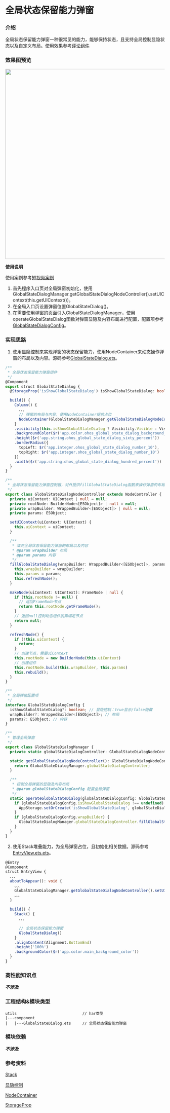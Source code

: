 # 全局状态保留能力弹窗

### 介绍

全局状态保留能力弹窗一种很常见的能力，能够保持状态，且支持全局控制显隐状态以及自定义布局。使用效果参考[评论组件](../../../../../../feature/shortvideo/README_COMMENT.md)

### 效果图预览

<img src="../../../../../../product/entry/src/main/resources/base/media/short_video_comment.gif" height="600">

**使用说明**

使用案例参考[短视频案例](../../../../../../feature/shortvideo/README_COMMENT.md)
1. 首先程序入口页对全局弹窗初始化，使用GlobalStateDialogManager.getGlobalStateDialogNodeController().setUIContext(this.getUIContext())。
2. 在全局入口页设置弹窗位置GlobalStateDialog()。
3. 在需要使用弹窗的页面引入GlobalStateDialogManager，使用operateGlobalStateDialog函数对弹窗显隐及内容布局进行配置，配置项参考[GlobalStateDialogConfig](GlobalStateDialog.ets)。


### 实现思路
1. 使用显隐控制来实现弹窗的状态保留能力，使用NodeContainer来动态操作弹窗的布局以及内容。源码参考[GlobalStateDialog.ets](GlobalStateDialog.ets)。
```typescript
/**
 * 全局状态保留能力弹窗组件
 */
@Component
export struct GlobalStateDialog {
  @StorageProp('isShowGlobalStateDialog') isShowGlobalStateDialog: boolean = false;

  build() {
    Column() {
      、、、
      // 弹窗的布局与内容，使用NodeContainer提前占位
      NodeContainer(GlobalStateDialogManager.getGlobalStateDialogNodeController())
    }
    .visibility(this.isShowGlobalStateDialog ? Visibility.Visible : Visibility.Hidden)
    .backgroundColor($r('app.color.ohos_global_state_dialog_background_color'))
    .height($r('app.string.ohos_global_state_dialog_sixty_percent'))
    .borderRadius({
      topLeft: $r('app.integer.ohos_global_state_dialog_number_10'),
      topRight: $r('app.integer.ohos_global_state_dialog_number_10')
    })
    .width($r('app.string.ohos_global_state_dialog_hundred_percent'))
  }
}

/**
 * 全局状态保留能力弹窗控制器，对外提供fillGlobalStateDialog函数来操作弹窗的布局与内容
 */
export class GlobalStateDialogNodeController extends NodeController {
  private uiContext: UIContext | null = null;
  private rootNode: BuilderNode<[ESObject]> | null = null;
  private wrapBuilder: WrappedBuilder<[ESObject]> | null = null;
  private params: ESObject;

  setUIContext(uiContext: UIContext) {
    this.uiContext = uiContext;
  }

  /**
   * 填充全局状态保留能力弹窗的布局以及内容
   * @param wrapBuilder 布局
   * @param params 内容
   */
  fillGlobalStateDialog(wrapBuilder: WrappedBuilder<[ESObject]>, params: ESObject) {
    this.wrapBuilder = wrapBuilder;
    this.params = params;
    this.refreshNode();
  }

  makeNode(uiContext: UIContext): FrameNode | null {
    if (this.rootNode != null) {
      // 返回FrameNode节点
      return this.rootNode.getFrameNode();
    }
    // 返回null控制动态组件脱离绑定节点
    return null;
  }

  refreshNode() {
    if (!this.uiContext) {
      return;
    }
    // 创建节点，需要uiContext
    this.rootNode = new BuilderNode(this.uiContext)
    // 创建组件
    this.rootNode.build(this.wrapBuilder, this.params)
    this.rebuild();
  }
}

/**
 * 全局弹窗配置项
 */
interface GlobalStateDialogConfig {
  isShowGlobalStateDialog?: boolean; // 显隐控制：true显示/false隐藏
  wrapBuilder?: WrappedBuilder<[ESObject]>; // 布局
  params?: ESObject; // 内容
}

/**
 * 管理全局弹窗
 */
export class GlobalStateDialogManager {
  private static globalStateDialogController: GlobalStateDialogNodeController = new GlobalStateDialogNodeController();

  static getGlobalStateDialogNodeController(): GlobalStateDialogNodeController {
    return GlobalStateDialogManager.globalStateDialogController;
  }

  /**
   * 控制全局弹窗的显隐及内容布局
   * @param globalStateDialogConfig 配置全局弹窗
   */
  static operateGlobalStateDialog(globalStateDialogConfig: GlobalStateDialogConfig) {
    if (globalStateDialogConfig.isShowGlobalStateDialog !== undefined) {
      AppStorage.setOrCreate('isShowGlobalStateDialog', globalStateDialogConfig.isShowGlobalStateDialog);
    }
    if (globalStateDialogConfig.wrapBuilder) {
      GlobalStateDialogManager.globalStateDialogController.fillGlobalStateDialog(globalStateDialogConfig.wrapBuilder, globalStateDialogConfig.params);
    }
  }
}
```

2. 使用Stack堆叠能力，为全局弹窗占位，且初始化相关数据。源码参考[EntryView.ets.ets](../../../../../../product/entry/src/main/ets/pages/EntryView.ets)。
```typescript
@Entry
@Component
struct EntryView {
  、、、
  aboutToAppear(): void {
    、、、
    GlobalStateDialogManager.getGlobalStateDialogNodeController().setUIContext(this.getUIContext());
    、、、
  }
  
  build() {
    Stack() {
      、、、
      
      // 全局状态保留能力弹窗
      GlobalStateDialog()
    }
    .alignContent(Alignment.BottomEnd)
    .height('100%')
    .backgroundColor($r('app.color.main_background_color'))
  }
}
```
### 高性能知识点
 ***不涉及***


### 工程结构&模块类型

   ```
   utils                             // har类型
   |---component
   |   |---GlobalStateDialog.ets     // 全局状态保留能力弹窗
   ```

### 模块依赖
***不涉及***

### 参考资料
[Stack](https://developer.huawei.com/consumer/cn/doc/harmonyos-references-V2/ts-container-stack-0000001427584888-V2)

[显隐控制](https://developer.huawei.com/consumer/cn/doc/harmonyos-references/ts-universal-attributes-visibility-0000001815767720)

[NodeContainer](https://developer.huawei.com/consumer/cn/doc/harmonyos-references/ts-basic-components-nodecontainer-0000001862607409)

[StorageProp](https://developer.huawei.com/consumer/cn/doc/harmonyos-guides-V1/arkts-appstorage-0000001579865946-V1#ZH-CN_TOPIC_0000001666547324__storageprop)